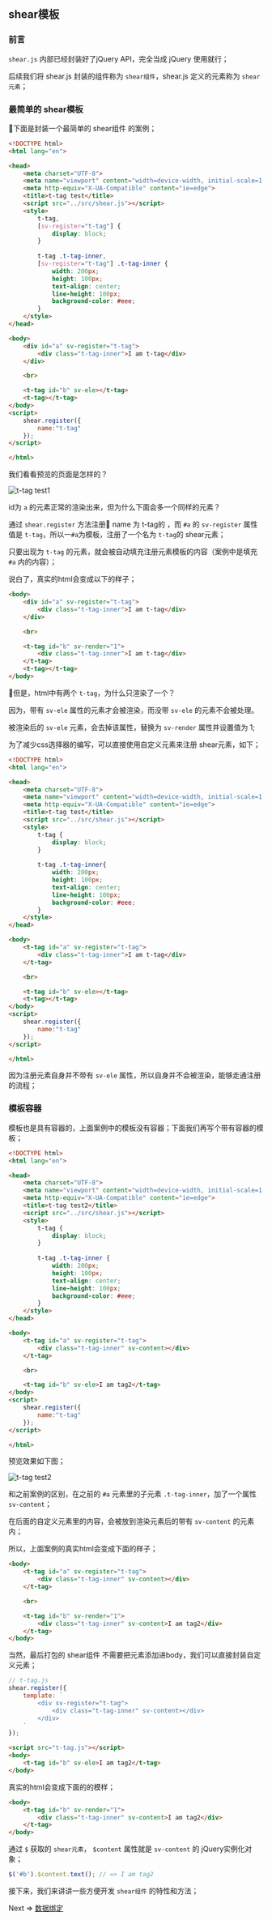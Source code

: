## shear模板

### 前言

`shear.js` 内部已经封装好了jQuery API，完全当成 jQuery 使用就行；

后续我们将 shear.js 封装的组件称为 `shear组件`，shear.js 定义的元素称为 `shear元素`；

### 最简单的 shear模板

下面是封装一个最简单的 shear组件 的案例；

```html
<!DOCTYPE html>
<html lang="en">

<head>
    <meta charset="UTF-8">
    <meta name="viewport" content="width=device-width, initial-scale=1.0">
    <meta http-equiv="X-UA-Compatible" content="ie=edge">
    <title>t-tag test</title>
    <script src="../src/shear.js"></script>
    <style>
        t-tag,
        [sv-register="t-tag"] {
            display: block;
        }
        
        t-tag .t-tag-inner,
        [sv-register="t-tag"] .t-tag-inner {
            width: 200px;
            height: 100px;
            text-align: center;
            line-height: 100px;
            background-color: #eee;
        }
    </style>
</head>

<body>
    <div id="a" sv-register="t-tag">
        <div class="t-tag-inner">I am t-tag</div>
    </div>

    <br>

    <t-tag id="b" sv-ele></t-tag>
    <t-tag></t-tag>
</body>
<script>
    shear.register({
        name:"t-tag"
    });
</script>

</html>
```

我们看看预览的页面是怎样的？

![t-tag test1](../img/02_t_tag_test.png)

id为 `a` 的元素正常的渲染出来，但为什么下面会多一个同样的元素？

通过 `shear.register` 方法注册 name 为 t-tag的 ，而 `#a` 的 `sv-register` 属性值是 `t-tag`，所以一`#a`为模板，注册了一个名为 `t-tag`的 shear元素；

只要出现为 `t-tag` 的元素，就会被自动填充注册元素模板的内容（案例中是填充 `#a` 内的内容）；

说白了，真实的html会变成以下的样子；

```html
<body>
    <div id="a" sv-register="t-tag">
        <div class="t-tag-inner">I am t-tag</div>
    </div>

    <br>

    <t-tag id="b" sv-render="1">
        <div class="t-tag-inner">I am t-tag</div>
    </t-tag>
    <t-tag></t-tag>
</body>
```

但是，html中有两个 `t-tag`，为什么只渲染了一个？

因为，带有 `sv-ele` 属性的元素才会被渲染，而没带 `sv-ele` 的元素不会被处理。

被渲染后的 `sv-ele` 元素，会去掉该属性，替换为 `sv-render` 属性并设置值为 1;

为了减少css选择器的编写，可以直接使用自定义元素来注册 shear元素，如下；

```html
<!DOCTYPE html>
<html lang="en">

<head>
    <meta charset="UTF-8">
    <meta name="viewport" content="width=device-width, initial-scale=1.0">
    <meta http-equiv="X-UA-Compatible" content="ie=edge">
    <title>t-tag test</title>
    <script src="../src/shear.js"></script>
    <style>
        t-tag {
            display: block;
        }
        
        t-tag .t-tag-inner{
            width: 200px;
            height: 100px;
            text-align: center;
            line-height: 100px;
            background-color: #eee;
        }
    </style>
</head>

<body>
    <t-tag id="a" sv-register="t-tag">
        <div class="t-tag-inner">I am t-tag</div>
    </t-tag>

    <br>

    <t-tag id="b" sv-ele></t-tag>
    <t-tag></t-tag>
</body>
<script>
    shear.register({
        name:"t-tag"
    });
</script>

</html>
```

因为注册元素自身并不带有 `sv-ele` 属性，所以自身并不会被渲染，能够走通注册的流程；

### 模板容器

模板也是具有容器的，上面案例中的模板没有容器；下面我们再写个带有容器的模板；

```html
<!DOCTYPE html>
<html lang="en">

<head>
    <meta charset="UTF-8">
    <meta name="viewport" content="width=device-width, initial-scale=1.0">
    <meta http-equiv="X-UA-Compatible" content="ie=edge">
    <title>t-tag test2</title>
    <script src="../src/shear.js"></script>
    <style>
        t-tag {
            display: block;
        }
        
        t-tag .t-tag-inner {
            width: 200px;
            height: 100px;
            text-align: center;
            line-height: 100px;
            background-color: #eee;
        }
    </style>
</head>

<body>
    <t-tag id="a" sv-register="t-tag">
        <div class="t-tag-inner" sv-content></div>
    </t-tag>

    <br>

    <t-tag id="b" sv-ele>I am tag2</t-tag>
</body>
<script>
    shear.register({
        name:"t-tag"
    });
</script>

</html>
```

预览效果如下图；

![t-tag test2](../img/02_t_tag_test2.png)

和之前案例的区别，在之前的 `#a` 元素里的子元素 `.t-tag-inner`，加了一个属性 `sv-content`；

在后面的自定义元素里的内容，会被放到渲染元素后的带有 `sv-content` 的元素内；

所以，上面案例的真实html会变成下面的样子；

```html
<body>
    <t-tag id="a" sv-register="t-tag">
        <div class="t-tag-inner" sv-content></div>
    </t-tag>

    <br>

    <t-tag id="b" sv-render="1">
        <div class="t-tag-inner" sv-content>I am tag2</div>
    </t-tag>
</body>
```

当然，最后打包的 shear组件 不需要把元素添加进body，我们可以直接封装自定义元素；

```javascript
// t-tag.js
shear.register({
    template: `
        <div sv-register="t-tag">
            <div class="t-tag-inner" sv-content></div>
        </div>
    `
});
```

```html
<script src="t-tag.js"></script>
<body>
    <t-tag id="b" sv-ele>I am tag2</t-tag>
</body>
```

真实的html会变成下面的的模样；

```html
<body>
    <t-tag id="b" sv-render="1">
        <div class="t-tag-inner" sv-content>I am tag2</div>
    </t-tag>
</body>
```

通过 `$` 获取的 `shear元素`， `$content` 属性就是 `sv-content` 的 jQuery实例化对象；

```javascript
$('#b').$content.text(); // => I am tag2
``` 

接下来，我们来讲讲一些方便开发 `shear组件` 的特性和方法；

Next => [数据绑定](03_数据绑定.md)